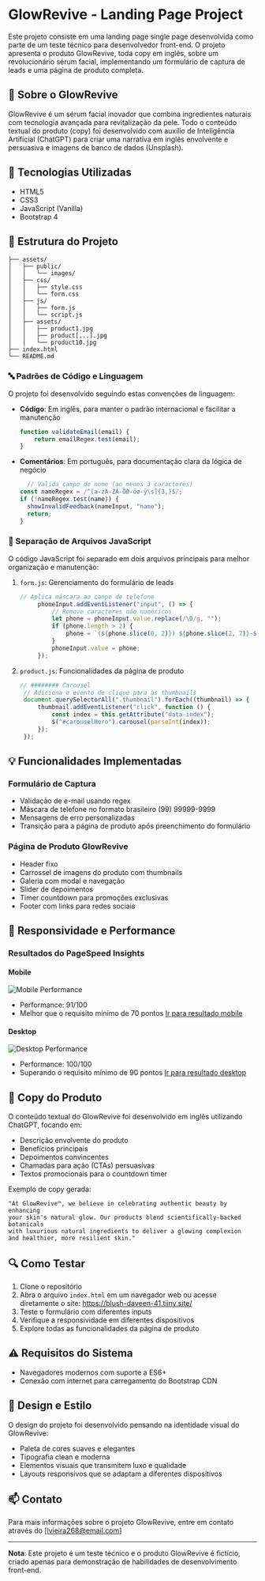 # GlowRevive - Landing Page Project

Este projeto consiste em uma landing page single page desenvolvida como parte de um teste técnico para desenvolvedor front-end. O projeto apresenta o produto GlowRevive, toda copy em inglês, sobre um revolucionário sérum facial, implementando um formulário de captura de leads e uma página de produto completa.

## 💫 Sobre o GlowRevive

GlowRevive é um sérum facial inovador que combina ingredientes naturais com tecnologia avançada para revitalização da pele. Todo o conteúdo textual do produto (copy) foi desenvolvido com auxílio de Inteligência Artificial (ChatGPT) para criar uma narrativa em inglês envolvente e persuasiva e imagens de banco de dados (Unsplash).

## 🚀 Tecnologias Utilizadas

- HTML5
- CSS3
- JavaScript (Vanilla)
- Bootstrap 4

## 📁 Estrutura do Projeto

```
├── assets/
│   ├── public/
│   │   └── images/
│   ├── css/
│   │   ├── style.css
│   │   └── form.css
│   ├── js/
│   │   ├── form.js
│   │   └── script.js
│   ├── assets/
│   │   ├── product1.jpg
│   │   ├── product[...].jpg
│   │   └── product10.jpg
├── index.html
└── README.md
```

### 🔤 Padrões de Código e Linguagem

O projeto foi desenvolvido seguindo estas convenções de linguagem:

- **Código**: Em inglês, para manter o padrão internacional e facilitar a manutenção
  ```javascript
  function validateEmail(email) {
      return emailRegex.test(email);
  }
  ```

- **Comentários**: Em português, para documentação clara da lógica de negócio
  ```javascript
    // Valida campo de nome (ao menos 3 caracteres)
  const nameRegex = /^[a-zA-ZÀ-ÖØ-öø-ÿ\s]{3,}$/;
  if (!nameRegex.test(name)) {
    showInvalidFeedback(nameInput, "name");
    return;
  }
  ```

### 📝 Separação de Arquivos JavaScript

O código JavaScript foi separado em dois arquivos principais para melhor organização e manutenção:

1. `form.js`: Gerenciamento do formulário de leads
   ```javascript
   // Aplica máscara ao campo de telefone
		phoneInput.addEventListener("input", () => {
			// Remove caracteres não numéricos
			let phone = phoneInput.value.replace(/\D/g, ""); 
			if (phone.length > 2) {
				phone = `(${phone.slice(0, 2)}) ${phone.slice(2, 7)}-${phone.slice(7, 11)}`;
			}
			phoneInput.value = phone;
		});
   ```

2. `product.js`: Funcionalidades da página de produto
   ```javascript
   // ######## Carousel
	// Adiciona o evento de clique para as thumbnails
	document.querySelectorAll(".thumbnail").forEach((thumbnail) => {
		thumbnail.addEventListener("click", function () {
			const index = this.getAttribute("data-index");
			$("#carouselHero").carousel(parseInt(index));
		});
	});
   ```

## 💡 Funcionalidades Implementadas

### Formulário de Captura
- Validação de e-mail usando regex
- Máscara de telefone no formato brasileiro (99) 99999-9999
- Mensagens de erro personalizadas
- Transição para a página de produto após preenchimento do formulário

### Página de Produto GlowRevive
- Header fixo
- Carrossel de imagens do produto com thumbnails
- Galeria com modal e navegação
- Slider de depoimentos
- Timer countdown para promoções exclusivas
- Footer com links para redes sociais

## 📱 Responsividade e Performance

### Resultados do PageSpeed Insights

#### Mobile
![Mobile Performance](public/images/pageSpeedInsightsMobile.png)
- Performance: 91/100
- Melhor que o requisito mínimo de 70 pontos
[Ir para resultado mobile](https://pagespeed.web.dev/analysis/https-blush-daveen-41-tiiny-site/eunmaro0n8?form_factor=mobile)

#### Desktop
![Desktop Performance](public/images/pageSpeedInsightsDesktop.png)
- Performance: 100/100
- Superando o requisito mínimo de 90 pontos
[Ir para resultado desktop](https://pagespeed.web.dev/analysis/https-blush-daveen-41-tiiny-site/eunmaro0n8?form_factor=desktop)

## 🎯 Copy do Produto

O conteúdo textual do GlowRevive foi desenvolvido em inglês utilizando ChatGPT, focando em:
- Descrição envolvente do produto
- Benefícios principais
- Depoimentos convincentes
- Chamadas para ação (CTAs) persuasivas
- Textos promocionais para o countdown timer

Exemplo de copy gerada:
```text
"At GlowRevive™, we believe in celebrating authentic beauty by enhancing 
your skin's natural glow. Our products blend scientifically-backed botanicals
with luxurious natural ingredients to deliver a glowing complexion
and healthier, more resilient skin."
```

## 🔍 Como Testar

1. Clone o repositório
2. Abra o arquivo `index.html` em um navegador web
ou acesse diretamente o site: https://blush-daveen-41.tiiny.site/
3. Teste o formulário com diferentes inputs
4. Verifique a responsividade em diferentes dispositivos
5. Explore todas as funcionalidades da página de produto


## ⚠️ Requisitos do Sistema

- Navegadores modernos com suporte a ES6+
- Conexão com internet para carregamento do Bootstrap CDN

## 🎨 Design e Estilo

O design do projeto foi desenvolvido pensando na identidade visual do GlowRevive:
- Paleta de cores suaves e elegantes
- Tipografia clean e moderna
- Elementos visuais que transmitem luxo e qualidade
- Layouts responsivos que se adaptam a diferentes dispositivos

## 📫 Contato

Para mais informações sobre o projeto GlowRevive, entre em contato através do [lvieira268@email.com]

---
**Nota**: Este projeto é um teste técnico e o produto GlowRevive é fictício, criado apenas para demonstração de habilidades de desenvolvimento front-end.